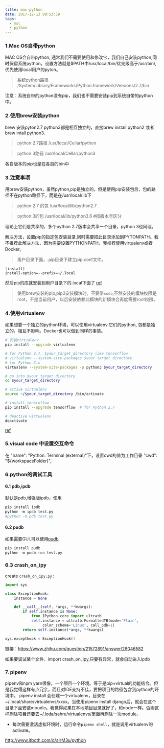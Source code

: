 ```yaml
---
title: mac-python
date: 2017-12-13 09:53:59
tags:
  - mac
  - python
---
```


### 1.Mac OS自带python
MAC OS会自带python, 通常我们不需要使用和修改它，我们自己安装python,同时保留系统python。设置方法就是$PATH中/usr/local/bin/优先级高于/usr/bin/,优先使用local用户的pyton。

> 系统python路径
/System/Library/Frameworks/Python.framework/Versions/2.7/bin

注意：系统自带的python没有pip，我们也不需要安装pip到系统自带的python中。

<!-- more -->

### 2.使用brew安装python
brew 安装pyton2.7 python3都是相互独立的，直接brew install python2 或者brew intall python3.
> python 2.7路径
/usr/local/Cellar/python

> python 3路径
/usr/local/Cellar/python3

各自版本的pip也是在各自的bin中

### 3.注意事项
用brew安装python，虽然python,pip是独立的，但是使用pip安装包后，包的路径不在python路径下，而是在/usr/local/lib下

> python 2.7 的包
/usr/local/lib/python2.7

> python 3的包
/usr/local/lib/python3.6 #按版本号区分

理论上它们是共享的，多个python 2.7版本会共享一个目录，python 3也同理。

解决方法，设置pip的指定包安装目录,同时需要把此目录添加到PYTONPATH。我不推荐此解决方法，因为需要设置PYTHONPATH，我推荐使用virtualenv或者Docker。
> 用户目录下面，.pip目录下建立pip.conf文件。
``` 
[install]
install-option=--prefix=~/.local
```

然后pip的库就安装到用户目录下的.local下面了
[ref](http://jyd.me/linux/pip-install-to-different-home/)

> 使用brew安装的pip,pip3安装模块时，不要带`sudo`,不然安装的模块权限是root，不是当前用户，以后安装依赖此模块的新模块会再度需要root权限。

### 4.使用virtualenv
如果想要一个独立的python环境，可以使用virtualenv.它们的python, 包都是独立的，相互不影响。Docker也可以做到同样的事情。

``` bash
# 安装virtualenv
pip install --upgrade virtualenv 

# for Python 2.7, $your_target_directory like tensorflow
# virtualenv --system-site-packages $your_target_directory
# for Python 3.n
virtualenv --system-site-packages -p python3 $your_target_directory 

# go into $your_target_directory 
cd $your_target_directory

# active virtualenv
source ~/$your_target_directory /bin/activate

# install tensroflow
pip install --upgrade tensorflow  # for Python 2.7

# deactive virtualenv
deactivate

```

[ref](https://www.tensorflow.org/install/install_mac)

### 5.visual code 中设置交互命令
在 "name": "Python: Terminal (external)"下，设置cwd的值为工作目录
"cwd": "${workspaceFolder}",

### 6.python的调试工具
#### 6.1 pdb,ipdb
默认是pdb,增强版ipdb，使用
``` python
pip install ipdb
python -m ipdb test.py
#python -m pdb test.py
```

#### 6.2 pudb
如果需要GUI,可以使用[pudb](https://pypi.python.org/pypi/pudb)
``` python 
pip install pudb
python -m pudb.run test.py
```

### 6.3 crash_on_ipy

create `crash_on_ipy.py` :
``` python
import sys

class ExceptionHook:
    instance = None

    def __call__(self, *args, **kwargs):
        if self.instance is None:
            from IPython.core import ultratb
            self.instance = ultratb.FormattedTB(mode='Plain',
                 color_scheme='Linux', call_pdb=1)
        return self.instance(*args, **kwargs)

sys.excepthook = ExceptionHook()
```
链接：https://www.zhihu.com/question/21572891/answer/26046582

如果要调试某个文件，import crash_on_ipy,只要有异常，就会自动进入ipdb

### 7. pipenv
pipenv和npm yarn很像，一个项目一个环境。等于是pip+virtual的功能结合。但是我觉得这样有点冗余，而且对IDE支持不佳，要把项目的路径包含到python的环境中。
pipenv install 会创建一个virtualenv，目录在~/.local/share/virtualenvs/xxxx。当使用pipenv install django后，就会在这个目录下面安装moudle。我觉得如果在本地项目目录就好了，和node一样。否则这样删除项目还要去~/.loda/sahre/virtualenvs/里面再删除一次module。
- 每次需要激活虚拟环境时，运行命令`pipenv shell`，就是调用virtualenv的activate。

http://www.itboth.com/d/aIrM3u/python



